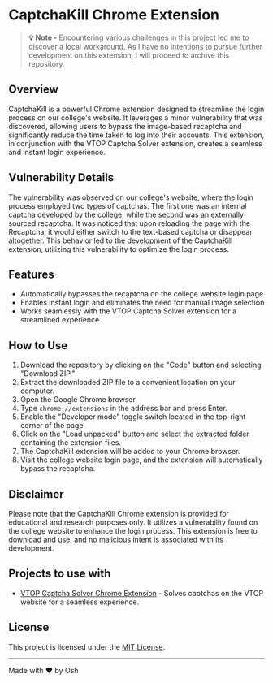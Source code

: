 # CaptchaKill Chrome Extension

> **💡 Note -** Encountering various challenges in this project led me to discover a local workaround. As I have no intentions to pursue further development on this extension, I will proceed to archive this repository.

## Overview
CaptchaKill is a powerful Chrome extension designed to streamline the login process on our college's website. It leverages a minor vulnerability that was discovered, allowing users to bypass the image-based recaptcha and significantly reduce the time taken to log into their accounts. This extension, in conjunction with the VTOP Captcha Solver extension, creates a seamless and instant login experience.

## Vulnerability Details
The vulnerability was observed on our college's website, where the login process employed two types of captchas. The first one was an internal captcha developed by the college, while the second was an externally sourced recaptcha. It was noticed that upon reloading the page with the Recaptcha, it would either switch to the text-based captcha or disappear altogether. This behavior led to the development of the CaptchaKill extension, utilizing this vulnerability to optimize the login process.

## Features
- Automatically bypasses the recaptcha on the college website login page
- Enables instant login and eliminates the need for manual image selection
- Works seamlessly with the VTOP Captcha Solver extension for a streamlined experience

## How to Use
1. Download the repository by clicking on the "Code" button and selecting "Download ZIP."
2. Extract the downloaded ZIP file to a convenient location on your computer.
3. Open the Google Chrome browser.
4. Type `chrome://extensions` in the address bar and press Enter.
5. Enable the "Developer mode" toggle switch located in the top-right corner of the page.
6. Click on the "Load unpacked" button and select the extracted folder containing the extension files.
7. The CaptchaKill extension will be added to your Chrome browser.
8. Visit the college website login page, and the extension will automatically bypass the recaptcha.

## Disclaimer
Please note that the CaptchaKill Chrome extension is provided for educational and research purposes only. It utilizes a vulnerability found on the college website to enhance the login process. This extension is free to download and use, and no malicious intent is associated with its development.

## Projects to use with 
- [VTOP Captcha Solver Chrome Extension](https://chrome.google.com/webstore/detail/vtop-captcha-solver/balpfhmdaaahhppiijcgaemeoeojejam) - Solves captchas on the VTOP website for a seamless experience.

## License
This project is licensed under the [MIT License](LICENSE).

---

Made with ❤️ by Osh
